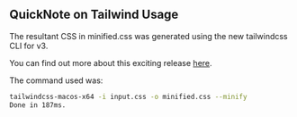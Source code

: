 ## QuickNote on Tailwind Usage

The resultant CSS in minified.css was generated using the new tailwindcss CLI for v3.

You can find out more about this exciting release [here](https://tailwindcss.com/blog/standalone-cli).

The command used was:

```bash
tailwindcss-macos-x64 -i input.css -o minified.css --minify
Done in 187ms.
```
